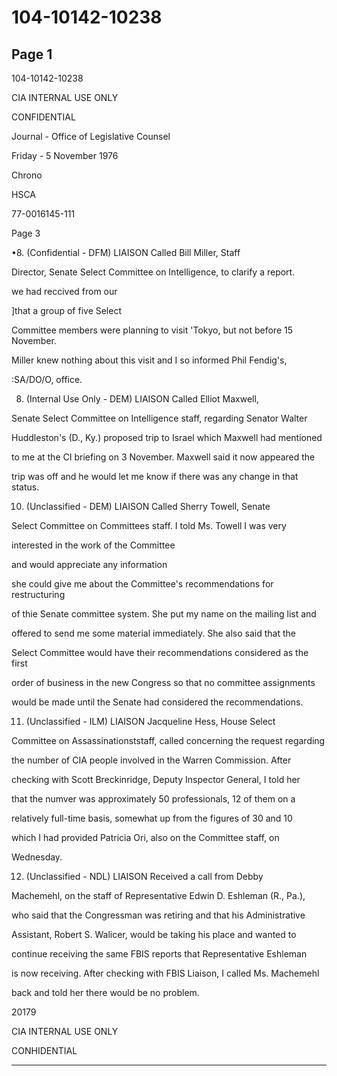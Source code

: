 # 104-10142-10238

## Page 1

104-10142-10238

CIA INTERNAL USE ONLY

CONFIDENTIAL

Journal - Office of Legislative Counsel

Friday - 5 November 1976

Chrono

HSCA

77-0016145-111

Page 3

•8. (Confidential - DFM) LIAISON Called Bill Miller, Staff

Director, Senate Select Committee on Intelligence, to clarify a report.

we had reccived from our

]that a group of five Select

Committee members were planning to visit 'Tokyo, but not before 15 November.

Miller knew nothing about this visit and I so informed Phil Fendig's,

:SA/DO/O, office.

8. (Internal Use Only - DEM) LIAISON Called Elliot Maxwell,

Senate Select Committee on Intelligence staff, regarding Senator Walter

Huddleston's (D., Ky.) proposed trip to Israel which Maxwell had mentioned

to me at the CI briefing on 3 November. Maxwell said it now appeared the

trip was off and he would let me know if there was any change in that status.

10. (Unclassified - DEM) LIAISON Called Sherry Towell, Senate

Select Committee on Committees staff. I told Ms. Towell I was very

interested in the work of the Committee

and would appreciate any information

she could give me about the Committee's recommendations for restructuring

of thie Senate committee system. She put my name on the mailing list and

offered to send me some material immediately. She also said that the

Select Committee would have their recommendations considered as the first

order of business in the new Congress so that no committee assignments

would be made until the Senate had considered the recommendations.

11. (Unclassified - ILM) LIAISON Jacqueline Hess, House Select

Committee on Assassinationststaff, called concerning the request regarding

the number of CIA people involved in the Warren Commission. After

checking with Scott Breckinridge, Deputy Inspector General, I told her

that the numver was approximately 50 professionals, 12 of them on a

relatively full-time basis, somewhat up from the figures of 30 and 10

which I had provided Patricia Ori, also on the Committee staff, on

Wednesday.

12. (Unclassified - NDL) LIAISON Received a call from Debby

Machemehl, on the staff of Representative Edwin D. Eshleman (R., Pa.),

who said that the Congressman was retiring and that his Administrative

Assistant, Robert S. Walicer, would be taking his place and wanted to

continue receiving the same FBIS reports that Representative Eshleman

is now receiving. After checking with FBIS Liaison, I called Ms. Machemehl

back and told her there would be no problem.

20179

CIA INTERNAL USE ONLY

CONHIDENTIAL

---

